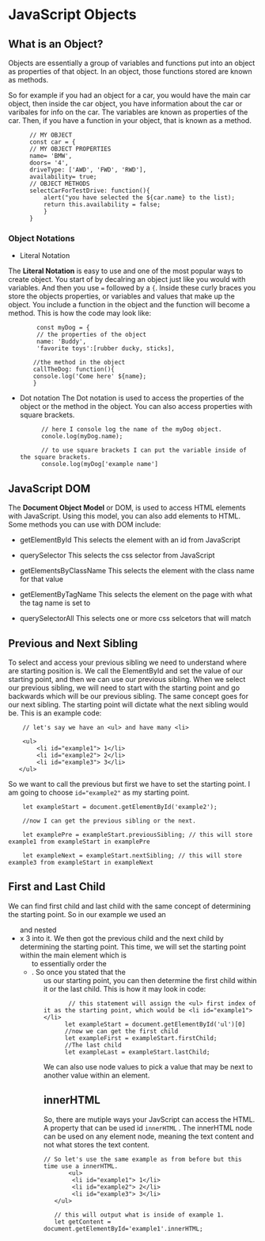 # JavaScript Objects # 

## What is an Object? ## 
Objects are essentially a group of variables and functions put into an object as properties of that object. In an object, those functions stored are known as methods. 

So for example if you had an object for a car, you would have the main car object, then inside the car object, you have information about the car or varibales for info on the car. The variables are known as properties of the car. Then, if you have a function in your object, that is known as a method. 
    
          // MY OBJECT
          const car = { 
          // MY OBJECT PROPERTIES 
          name= 'BMW', 
          doors= '4',
          driveType: ['AWD', 'FWD', 'RWD'], 
          availability= true; 
          // OBJECT METHODS
          selectCarForTestDrive: function(){ 
              alert("you have selected the ${car.name} to the list); 
              return this.availability = false; 
              } 
          } 
          
### Object Notations ### 
* Literal Notation


The **Literal Notation** is easy to use and one of the most popular ways to create object. You start of by decalring an object just like you would with variables. And then you use `=` followed by a `{`. Inside these curly braces you store the objects properties, or variables and values that make up the object. You include a function in the object and the function will become a method. This is how the code may look like: 

            const myDog = { 
            // the properties of the object
            name: 'Buddy',                         
            'favorite toys':[rubber ducky, sticks], 
           
           //the method in the object 
           callTheDog: function(){
           console.log('Come here' ${name};
           } 
* Dot notation 
The Dot notation is used to access the properties of the object or the method in the object. You can also access properties with square brackets. 

            // here I console log the name of the myDog object. 
            conole.log(myDog.name); 
            
            // to use square brackets I can put the variable inside of the square brackets. 
            console.log(myDog['example name'] 
            
## JavaScript DOM ## 
The **Document Object Model** or DOM, is used to access HTML elements with JavaScript. Using this model, you can also add elements to HTML. Some methods you can use with DOM include: 

* getElementById 
This selects the element with an id from JavaScript 

* querySelector 
This selects the css selector from JavaScript 

* getElementsByClassName
This selects the element with the class name for that value 

* getElementByTagName 
This selects the element on the page with what the tag name is set to 

* querySelectorAll 
This selects one or more css selcetors that will match 
            
## Previous and Next Sibling ## 
To select and access your previous sibling we need to understand where are starting position is. We call the ElementById and set the value of our starting point, and then we can use our previous sibling. When we select our previous sibling, we will need to start with the starting point and go backwards which will be our previous sibling. The same concept goes for our next sibling. The starting point will dictate what the next sibling would be. This is an example code: 

        // let's say we have an <ul> and have many <li> 
        
        <ul> 
            <li id="example1"> 1</li> 
            <li id="example2"> 2</li> 
            <li id="example3"> 3</li> 
       </ul> 
 So we want to call the previous but first we have to set the starting point. I am going to choose `id="example2"` as my starting point. 
        
        let exampleStart = document.getElementById('example2'); 
        
        //now I can get the previous sibling or the next. 
        
        let examplePre = exampleStart.previousSibling; // this will store example1 from exampleStart in examplePre 
        
        let exampleNext = exampleStart.nextSibling; // this will store example3 from exampleStart in exampleNext 
  
 ## First and Last Child ## 
We can find first child and last child with the same concept of determining the starting point. So in our example we used an <ul> and nested <li> x 3 into it. We then got the previous child and the next child by determining the starting point. This time, we will set the starting point within the main element which is <ul> to essentially order the <li>. So once you stated that the <ul> us our starting point, you can then determine the first child within it or the last child. This is how it may look in code: 
    
           // this statement will assign the <ul> first index of it as the starting point, which would be <li id="example1"> </li> 
          let exampleStart = document.getElementById('ul')[0] 
          //now we can get the first child 
          let exampleFirst = exampleStart.firstChild; 
          //The last child 
          let exampleLast = exampleStart.lastChild; 
          
We can also use node values to pick a value that may be next to another value within an element.

## innerHTML ## 
So, there are mutiple ways your JavScript can access the HTML. A property that can be used id `innerHTML` . The innerHTML node can be used on any element node, meaning the text content and not what stores the text content. 

    // So let's use the same example as from before but this time use a innerHTML.
           <ul> 
            <li id="example1"> 1</li> 
            <li id="example2"> 2</li> 
            <li id="example3"> 3</li> 
       </ul> 
       
       // this will output what is inside of example 1. 
       let getContent = document.getElementById='example1'.innerHTML; 
 
